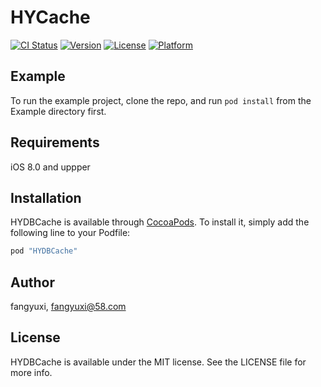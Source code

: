 # HYCache

[![CI Status](http://img.shields.io/travis/fangyuxi/HYCache.svg?style=flat)](https://travis-ci.org/fangyuxi/HYCache)
[![Version](https://img.shields.io/cocoapods/v/HYCache.svg?style=flat)](http://cocoapods.org/pods/HYDBCache)
[![License](https://img.shields.io/cocoapods/l/HYCache.svg?style=flat)](http://cocoapods.org/pods/HYDBCache)
[![Platform](https://img.shields.io/cocoapods/p/HYCache.svg?style=flat)](http://cocoapods.org/pods/HYDBCache)

## Example

To run the example project, clone the repo, and run `pod install` from the Example directory first.

## Requirements
iOS 8.0 and uppper
## Installation

HYDBCache is available through [CocoaPods](http://cocoapods.org). To install
it, simply add the following line to your Podfile:

```ruby
pod "HYDBCache"
```

## Author

fangyuxi, fangyuxi@58.com

## License

HYDBCache is available under the MIT license. See the LICENSE file for more info.
